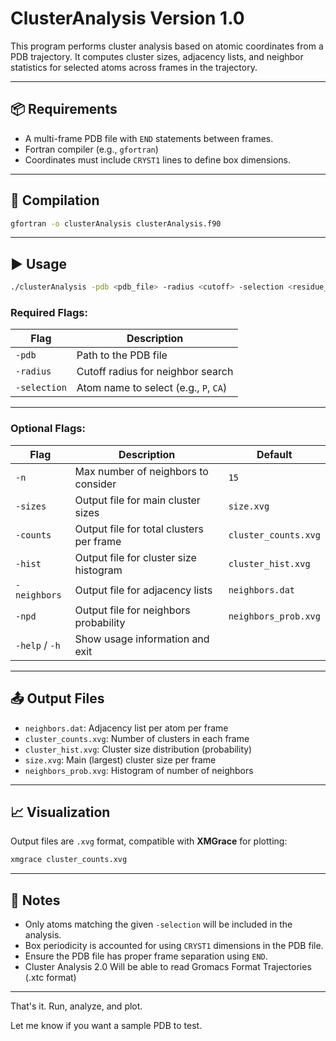 # ClusterAnalysis Version 1.0

This program performs cluster analysis based on atomic coordinates from a PDB trajectory. It computes cluster sizes, adjacency lists, and neighbor statistics for selected atoms across frames in the trajectory.

---

## 📦 Requirements

- A multi-frame PDB file with `END` statements between frames.
- Fortran compiler (e.g., `gfortran`)
- Coordinates must include `CRYST1` lines to define box dimensions.

---

## 🔧 Compilation

```bash
gfortran -o clusterAnalysis clusterAnalysis.f90
```

---

## ▶️ Usage

```bash
./clusterAnalysis -pdb <pdb_file> -radius <cutoff> -selection <residue_name> [options]
```

### Required Flags:

| Flag         | Description                         |
|--------------|-------------------------------------|
| `-pdb`       | Path to the PDB file                |
| `-radius`    | Cutoff radius for neighbor search   |
| `-selection` | Atom name to select (e.g., `P`, `CA`) |

---

### Optional Flags:

| Flag             | Description                                   | Default                  |
|------------------|-----------------------------------------------|--------------------------|
| `-n`             | Max number of neighbors to consider           | `15`                     |
| `-sizes`         | Output file for main cluster sizes            | `size.xvg`               |
| `-counts`        | Output file for total clusters per frame      | `cluster_counts.xvg`     |
| `-hist`          | Output file for cluster size histogram        | `cluster_hist.xvg`       |
| `-neighbors`     | Output file for adjacency lists               | `neighbors.dat`          |
| `-npd`           | Output file for neighbors probability         | `neighbors_prob.xvg`     |
| `-help` / `-h`   | Show usage information and exit               |                          |

---

## 📤 Output Files

- `neighbors.dat`: Adjacency list per atom per frame
- `cluster_counts.xvg`: Number of clusters in each frame
- `cluster_hist.xvg`: Cluster size distribution (probability)
- `size.xvg`: Main (largest) cluster size per frame
- `neighbors_prob.xvg`: Histogram of number of neighbors

---

## 📈 Visualization

Output files are `.xvg` format, compatible with **XMGrace** for plotting:

```bash
xmgrace cluster_counts.xvg
```

---

## 📌 Notes

- Only atoms matching the given `-selection` will be included in the analysis.
- Box periodicity is accounted for using `CRYST1` dimensions in the PDB file.
- Ensure the PDB file has proper frame separation using `END`.
- Cluster Analysis 2.0 Will be able to read Gromacs Format Trajectories (.xtc format)
---

That's it. Run, analyze, and plot.

Let me know if you want a sample PDB to test.
